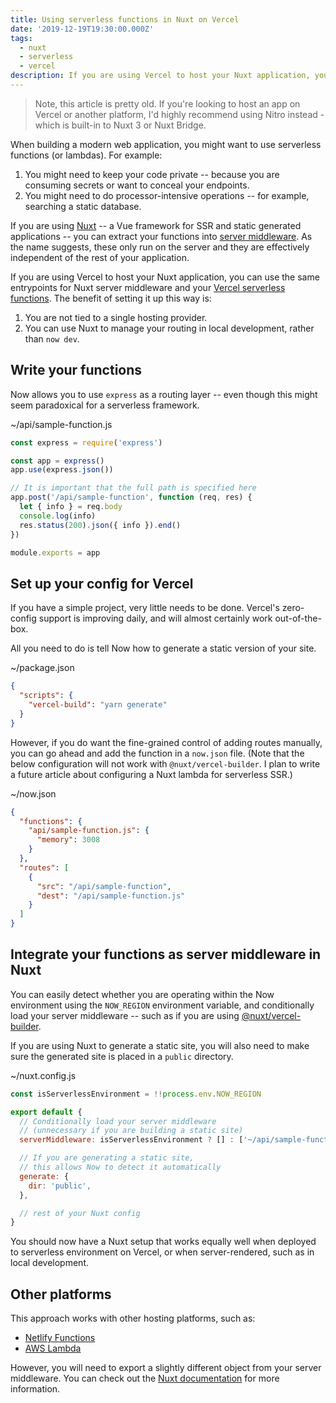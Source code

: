 ```yaml
---
title: Using serverless functions in Nuxt on Vercel
date: '2019-12-19T19:30:00.000Z'
tags:
  - nuxt
  - serverless
  - vercel
description: If you are using Vercel to host your Nuxt application, you can use the same entrypoints for Nuxt server middleware and your Vercel serverless functions. Here's how.
---
```


> Note, this article is pretty old. If you're looking to host an app on Vercel or another platform, I'd highly recommend using Nitro instead - which is built-in to Nuxt 3 or Nuxt Bridge.

When building a modern web application, you might want to use serverless functions (or lambdas). For example:

1. You might need to keep your code private -- because you are consuming secrets or want to conceal your endpoints.
2. You might need to do processor-intensive operations -- for example, searching a static database.

If you are using [Nuxt](https://nuxtjs.org/) -- a Vue framework for SSR and static generated applications -- you can extract your functions into [server middleware](https://nuxtjs.org/api/configuration-servermiddleware/). As the name suggests, these only run on the server and they are effectively independent of the rest of your application.

If you are using Vercel to host your Nuxt application, you can use the same entrypoints for Nuxt server middleware and your [Vercel serverless functions](https://zeit.co/docs/v2/serverless-functions/introduction/). The benefit of setting it up this way is:

1. You are not tied to a single hosting provider.
2. You can use Nuxt to manage your routing in local development, rather than `now dev`.

## Write your functions

Now allows you to use `express` as a routing layer -- even though this might seem paradoxical for a serverless framework.

<div>~/api/sample-function.js</div>

```js
const express = require('express')

const app = express()
app.use(express.json())

// It is important that the full path is specified here
app.post('/api/sample-function', function (req, res) {
  let { info } = req.body
  console.log(info)
  res.status(200).json({ info }).end()
})

module.exports = app
```

## Set up your config for Vercel

If you have a simple project, very little needs to be done. Vercel's zero-config support is improving daily, and will almost certainly work out-of-the-box.

All you need to do is tell Now how to generate a static version of your site.

<div>~/package.json</div>

```json
{
  "scripts": {
    "vercel-build": "yarn generate"
  }
}
```

However, if you do want the fine-grained control of adding routes manually, you can go ahead and add the function in a `now.json` file. (Note that the below configuration will not work with `@nuxt/vercel-builder`. I plan to write a future article about configuring a Nuxt lambda for serverless SSR.)

<div>~/now.json</div>

```json
{
  "functions": {
    "api/sample-function.js": {
      "memory": 3008
    }
  },
  "routes": [
    {
      "src": "/api/sample-function",
      "dest": "/api/sample-function.js"
    }
  ]
}
```

## Integrate your functions as server middleware in Nuxt

You can easily detect whether you are operating within the Now environment using the `NOW_REGION` environment variable, and conditionally load your server middleware -- such as if you are using [@nuxt/vercel-builder](https://github.com/nuxt/vercel-builder).

If you are using Nuxt to generate a static site, you will also need to make sure the generated site is placed in a `public` directory.

<div>~/nuxt.config.js</div>

```js
const isServerlessEnvironment = !!process.env.NOW_REGION

export default {
  // Conditionally load your server middleware
  // (unnecessary if you are building a static site)
  serverMiddleware: isServerlessEnvironment ? [] : ['~/api/sample-function.js'],

  // If you are generating a static site,
  // this allows Now to detect it automatically
  generate: {
    dir: 'public',
  },

  // rest of your Nuxt config
}
```

You should now have a Nuxt setup that works equally well when deployed to serverless environment on Vercel, or when server-rendered, such as in local development.

## Other platforms

This approach works with other hosting platforms, such as:

- [Netlify Functions](https://www.netlify.com/products/functions/)
- [AWS Lambda](https://aws.amazon.com/lambda/)

However, you will need to export a slightly different object from your server middleware. You can check out the [Nuxt documentation](https://nuxtjs.org/api/configuration-servermiddleware/) for more information.
